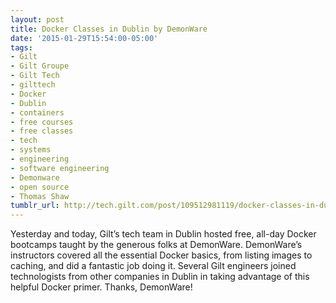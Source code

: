 ```yaml
---
layout: post
title: Docker Classes in Dublin by DemonWare
date: '2015-01-29T15:54:00-05:00'
tags:
- Gilt
- Gilt Groupe
- Gilt Tech
- gilttech
- Docker
- Dublin
- containers
- free courses
- free classes
- tech
- systems
- engineering
- software engineering
- Demonware
- open source
- Thomas Shaw
tumblr_url: http://tech.gilt.com/post/109512981119/docker-classes-in-dublin-by-demonware
---
```

Yesterday and today, Gilt’s tech team in Dublin hosted free, all-day Docker bootcamps taught by the generous folks at DemonWare. DemonWare’s instructors covered all the essential Docker basics, from listing images to caching, and did a fantastic job doing it. Several Gilt engineers joined technologists from other companies in Dublin in taking advantage of this helpful Docker primer. Thanks, DemonWare!
